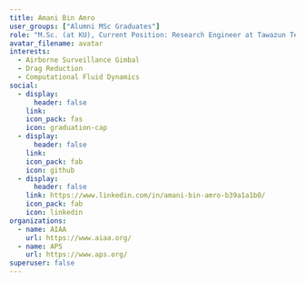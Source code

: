 ```yaml
---
title: Amani Bin Amro
user_groups: ["Alumni MSc Graduates"]
role: "M.Sc. (at KU), Current Position: Research Engineer at Tawazun Technology Innovation"
avatar_filename: avatar
interests:
  - Airborne Surveillance Gimbal
  - Drag Reduction
  - Computational Fluid Dynamics
social:
  - display:
      header: false
    link: 
    icon_pack: fas
    icon: graduation-cap
  - display:
      header: false
    link: 
    icon_pack: fab
    icon: github
  - display:
      header: false
    link: https://www.linkedin.com/in/amani-bin-amro-b39a1a1b0/
    icon_pack: fab
    icon: linkedin
organizations:
  - name: AIAA
    url: https://www.aiaa.org/
  - name: APS
    url: https://www.aps.org/
superuser: false
---
```

